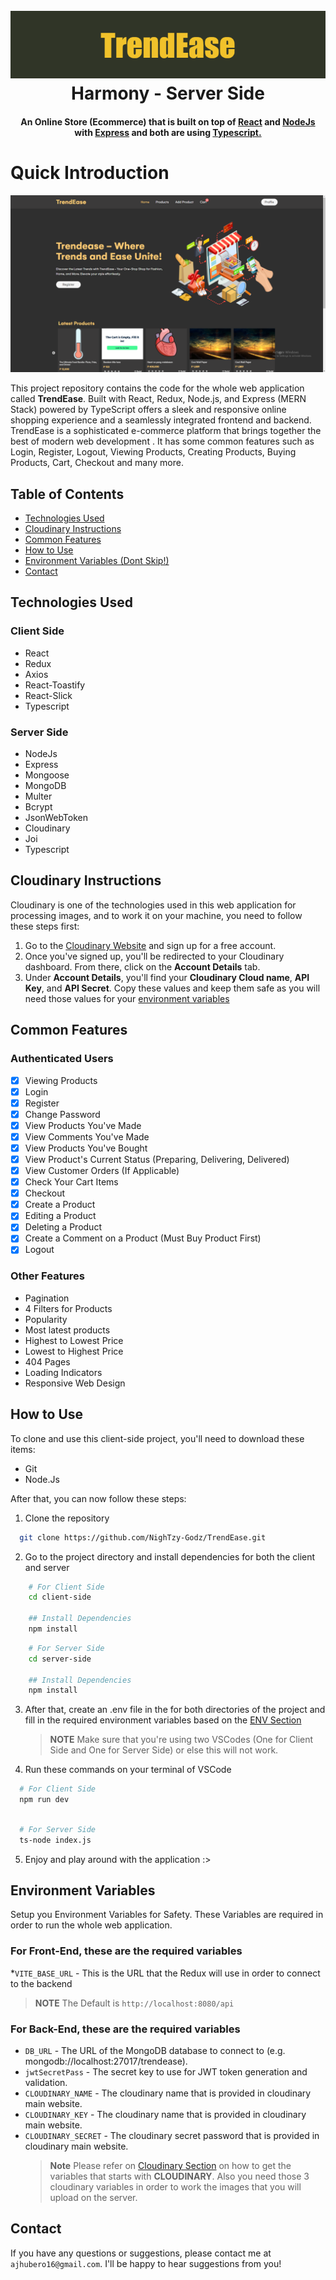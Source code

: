 <h1 align="center">
<br>
<img src="https://raw.githubusercontent.com/NighTzy-Godz/TrendEase/master/client-side/src/assets/img/github_banner.png">
<br>
  Harmony - Server Side
<br>
</h1>

<h4 align="center">An Online Store (Ecommerce) that is built on top of <a href="https://react.dev" target="_blank">React</a> and <a href="https://nodejs.org/en"> NodeJs </a> with <a href="https://expressjs.com">Express</a> and both are using <a href="https://www.typescriptlang.org">Typescript.</a></h4>

# Quick Introduction

<img src="https://raw.githubusercontent.com/NighTzy-Godz/TrendEase/master/client-side/src/assets/img/trendease_home.png">

This project repository contains the code for the whole web application called **TrendEase**. Built with React, Redux, Node.js, and Express (MERN Stack) powered by TypeScript offers a sleek and responsive online shopping experience and a seamlessly integrated frontend and backend. TrendEase is a sophisticated e-commerce platform that brings together the best of modern web development . It has some common features such as Login, Register, Logout, Viewing Products, Creating Products, Buying Products, Cart, Checkout and many more.

## Table of Contents

- [Technologies Used](#technologies-used)
- [Cloudinary Instructions](#cloudinary-instructions)
- [Common Features](#common-features)
- [How to Use](#how-to-use)
- [Environment Variables (Dont Skip!)](#environment-variables)
- [Contact](#contact)

## Technologies Used

### Client Side

- React
- Redux
- Axios
- React-Toastify
- React-Slick
- Typescript

### Server Side

- NodeJs
- Express
- Mongoose
- MongoDB
- Multer
- Bcrypt
- JsonWebToken
- Cloudinary
- Joi
- Typescript

## Cloudinary Instructions

Cloudinary is one of the technologies used in this web application for processing images, and to work it on your machine, you need to follow these steps first:

1. Go to the [Cloudinary Website](https://cloudinary.com) and sign up for a free account.
2. Once you've signed up, you'll be redirected to your Cloudinary dashboard. From there, click on the **Account Details** tab.
3. Under **Account Details**, you'll find your **Cloudinary Cloud name**, **API Key**, and **API Secret**. Copy these values and keep them safe as you will need those values for your [environment variables](#environment-variables)

## Common Features

### Authenticated Users

- [x] Viewing Products
- [x] Login
- [x] Register
- [x] Change Password
- [x] View Products You've Made
- [x] View Comments You've Made
- [x] View Products You've Bought
- [x] View Product's Current Status (Preparing, Delivering, Delivered)
- [x] View Customer Orders (If Applicable)
- [x] Check Your Cart Items
- [x] Checkout
- [x] Create a Product
- [x] Editing a Product
- [x] Deleting a Product
- [x] Create a Comment on a Product (Must Buy Product First)
- [x] Logout

### Other Features

- Pagination
- 4 Filters for Products
- Popularity
- Most latest products
- Highest to Lowest Price
- Lowest to Highest Price
- 404 Pages
- Loading Indicators
- Responsive Web Design

## How to Use

To clone and use this client-side project, you'll need to download these items:

- Git
- Node.Js

After that, you can now follow these steps:

1. Clone the repository

```bash
  git clone https://github.com/NighTzy-Godz/TrendEase.git

```

2. Go to the project directory and install dependencies for both the client and server

```bash
    # For Client Side
    cd client-side

    ## Install Dependencies
    npm install
```

```bash
    # For Server Side
    cd server-side

    ## Install Dependencies
    npm install
```

3. After that, create an .env file in the for both directories of the project and fill in the required environment variables based on the [ENV Section](#environment-variables)

   > **NOTE**
   > Make sure that you're using two VSCodes (One for Client Side and One for Server Side) or else this will not work.

4. Run these commands on your terminal of VSCode

```bash
  # For Client Side
  npm run dev
```

```bash

  # For Server Side
  ts-node index.js
```

5. Enjoy and play around with the application :>

## Environment Variables

Setup you Environment Variables for Safety. These Variables are required in order to run the whole web application.

### For Front-End, these are the required variables

\*`VITE_BASE_URL` - This is the URL that the Redux will use in order to connect to the backend

> **NOTE**
> The Default is `http://localhost:8080/api`

### For Back-End, these are the required variables

- `DB_URL` - The URL of the MongoDB database to connect to (e.g. mongodb://localhost:27017/trendease).
- `jwtSecretPass` - The secret key to use for JWT token generation and validation.
- `CLOUDINARY_NAME` - The cloudinary name that is provided in cloudinary main website.
- `CLOUDINARY_KEY` - The cloudinary name that is provided in cloudinary main website.
- `CLOUDINARY_SECRET` - The cloudinary secret password that is provided in cloudinary main website.
  > **Note**
  > Please refer on [Cloudinary Section](#cloudinary-instructions) on how to get the variables that starts with **CLOUDINARY**. Also you need those 3 cloudinary variables in order to work the images that you will upload on the server.

## Contact

If you have any questions or suggestions, please contact me at `ajhubero16@gmail.com`. I'll be happy to hear suggestions from you!
